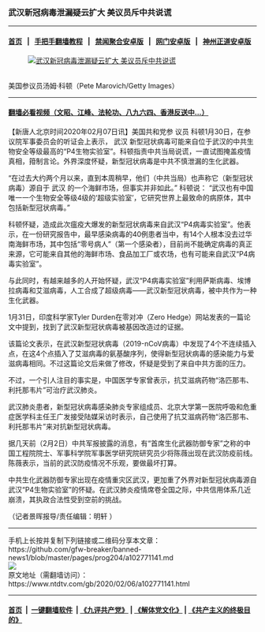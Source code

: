 ### 武汉新冠病毒泄漏疑云扩大 美议员斥中共说谎
------------------------

#### [首页](https://github.com/gfw-breaker/banned-news1/blob/master/README.md) &nbsp;&nbsp;|&nbsp;&nbsp; [手把手翻墙教程](https://github.com/gfw-breaker/guides/wiki) &nbsp;&nbsp;|&nbsp;&nbsp; [禁闻聚合安卓版](https://github.com/gfw-breaker/bn-android) &nbsp;&nbsp;|&nbsp;&nbsp; [网门安卓版](https://github.com/oGate2/oGate) &nbsp;&nbsp;|&nbsp;&nbsp; [神州正道安卓版](https://github.com/SzzdOgate/update) 



<div><div class="featured_image">
 <a href="https://i.ntdtv.com/assets/uploads/2020/02/GettyImages-912288466.jpg" target="_blank">
  <figure>
   <img alt="武汉新冠病毒泄漏疑云扩大 美议员斥中共说谎" src="https://i.ntdtv.com/assets/uploads/2020/02/GettyImages-912288466-800x450.jpg"/>
  </figure><br/>
 </a>
 <span class="caption">
  美国参议员汤姆·科顿（Pete Marovich/Getty Images）
 </span>
</div>
</div><hr/>

#### [翻墙必看视频（文昭、江峰、法轮功、八九六四、香港反送中...）](http://167.172.214.107/home.html)

<div><div class="post_content" itemprop="articleBody">
 <p>
  【新唐人北京时间2020年02月07日讯】美国共和党参
  <ok href="https://www.ntdtv.com/gb/议员.htm">
   议员
  </ok>
  科顿1月30日，在参议院军事委员会的听证会上表示，
  <ok href="https://www.ntdtv.com/gb/武汉.htm">
   武汉
  </ok>
  新型冠状病毒可能来自位于武汉的中共生物安全等级最高的“P4生物实验室”。科顿指责中共当局说谎，一直试图掩盖疫情真相，箝制言论。外界深度怀疑，新型冠状病毒是中共不慎泄漏的生化武器。
 </p>
 <p>
  “在过去大约两个月以来，直到本周稍早，他们（中共当局）也声称它（新型冠状病毒）源自于
  <ok href="https://www.ntdtv.com/gb/武汉.htm">
   武汉
  </ok>
  的一个海鲜市场，但事实并非如此。” 科顿说： “武汉也有中国唯一一个生物安全等级4级的‘超级实验室’，它研究世界上最致命的病原体，其中包括新型冠状病毒。”
 </p>
 <p>
  科顿怀疑，造成此次瘟疫大爆发的新型冠状病毒来自武汉“P4病毒实验室”。他表示，在一份研究报告中，最早感染病毒的40例患者当中，有14个人根本没去过华南海鲜市场，其中包括“零号病人”（第一个感染者），目前尚不能确定病毒的真正来源，它可能来自其他的海鲜市场、食品加工厂或农场，也有可能来自武汉“P4病毒实验室”。
 </p>
 <p>
  与此同时，有越来越多的人开始怀疑，武汉“P4病毒实验室”利用萨斯病毒、埃博拉病毒和艾滋病毒，人工合成了超级病毒——武汉新型冠状病毒，被中共作为一种生化武器。
 </p>
 <p>
  1月31日，印度科学家Tyler Durden在零对冲（Zero Hedge）网站发表的一篇论文中提到，找到了武汉新型冠状病毒被基因改造过的证据。
 </p>
 <p>
  该篇论文表示，在武汉新型冠状病毒（2019-nCoV病毒）中发现了4个不连续插入点，在这4个点插入了艾滋病毒的氨基酸序列，使得新型冠状病毒的感染能力与爱滋病毒相同。不过这篇论文后来做了修改，怀疑是受到了来自中共方面的压力。
 </p>
 <p>
  不过，一个引人注目的事实是，中国医学专家曾表示，抗艾滋病药物“洛匹那韦、利托那韦片”可治疗武汉肺炎。
 </p>
 <p>
  武汉肺炎患者，新型冠状病毒感染肺炎专家组成员、北京大学第一医院呼吸和危重症医学科主任王广发接受陆媒采访时表示，自己使用了抗艾滋病药物“洛匹那韦、利托那韦片”来对抗新型冠状病毒。
 </p>
 <p>
  据几天前（2月2日）中共军报披露的消息，有“首席生化武器防御专家”之称的中国工程院院士、军事科学院军事医学研究院研究员少将陈薇出现在武汉防疫前线。陈薇表示，当前的武汉防疫情况不乐观，要做最坏打算。
 </p>
 <p>
  中共生化武器防御专家出现在疫情重灾区武汉，更加重了外界对新型冠状病毒源自武汉“P4生物实验室”的怀疑。在武汉肺炎疫情席卷全国之际，中共信用体系几近崩溃，其执政合法性受到空前的挑战。
 </p>
 <p>
  （记者景晖报导/责任编辑：明轩 ）
 </p>
 <div class="single_ad">
 </div>
</div>
</div>
<hr/>
手机上长按并复制下列链接或二维码分享本文章：<br/>
https://github.com/gfw-breaker/banned-news1/blob/master/pages/prog204/a102771141.md <br/>
<a href='https://github.com/gfw-breaker/banned-news1/blob/master/pages/prog204/a102771141.md'><img src='https://github.com/gfw-breaker/banned-news1/blob/master/pages/prog204/a102771141.md.png'/></a> <br/>
原文地址（需翻墙访问）：https://www.ntdtv.com/gb/2020/02/06/a102771141.html


------------------------
#### [首页](https://github.com/gfw-breaker/banned-news1/blob/master/README.md) &nbsp;|&nbsp; [一键翻墙软件](https://github.com/gfw-breaker/nogfw/blob/master/README.md) &nbsp;| [《九评共产党》](https://github.com/gfw-breaker/9ping.md/blob/master/README.md#九评之一评共产党是什么) | [《解体党文化》](https://github.com/gfw-breaker/jtdwh.md/blob/master/README.md) | [《共产主义的终极目的》](https://github.com/gfw-breaker/gczydzjmd.md/blob/master/README.md)


<img src='http://gfw-breaker.win/banned-news/pages/prog204/a102771141.md' width='0px' height='0px'/>